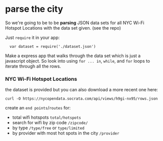 # parse the city

So we're going to be to be **parsing** JSON data sets for all NYC Wi-Fi Hotspot Locations with the data set given. (see the repo)

Just `require` it in your app:

      var dataset = require('./dataset.json')

Make a express app that walks through the data set which is just a javascript
object. So look into using `for ... in`, `while`, and `for` loops to iterate
through all the rows.


### NYC Wi-Fi Hotspot Locations

the dataset is provided but you can also download a more recent one here:

    curl -O https://nycopendata.socrata.com/api/views/h9gi-nx95/rows.json



create an `end points`/`routes` for:

- total wifi hotspots `total/hotspots`
- search for wifi by zip code `/zipcode/`
- by type `/type/free` or `type/limited`
- by provider with most hot spots in the city `/provider`
